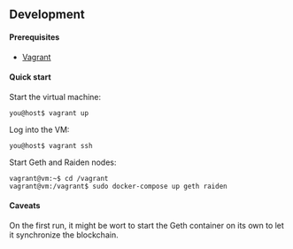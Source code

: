 ## Development

#### Prerequisites

- [Vagrant](https://www.vagrantup.com/)

#### Quick start

Start the virtual machine:

```console
you@host$ vagrant up
```

Log into the VM:

```console
you@host$ vagrant ssh
```

Start Geth and Raiden nodes:

```console
vagrant@vm:~$ cd /vagrant
vagrant@vm:/vagrant$ sudo docker-compose up geth raiden
```

#### Caveats

On the first run, it might be wort to start the Geth container on its own to let it synchronize the blockchain.
